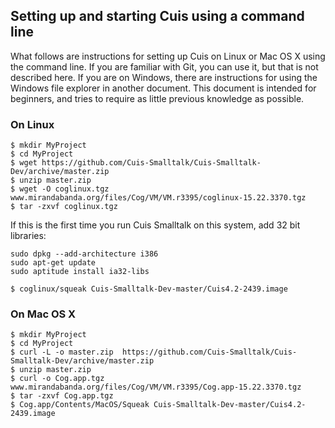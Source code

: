 ## Setting up and starting Cuis using a command line

What follows are instructions for setting up Cuis on Linux or Mac OS X using the command line. If you are familiar with Git, you can use it, but that is not described here. If you are on Windows, there are instructions for using the Windows file explorer in another document. This document is intended for beginners, and tries to require as little previous knowledge as possible.

### On Linux ###
```
$ mkdir MyProject
$ cd MyProject
$ wget https://github.com/Cuis-Smalltalk/Cuis-Smalltalk-Dev/archive/master.zip
$ unzip master.zip
$ wget -O coglinux.tgz www.mirandabanda.org/files/Cog/VM/VM.r3395/coglinux-15.22.3370.tgz
$ tar -zxvf coglinux.tgz
```
If this is the first time you run Cuis Smalltalk on this system, add 32 bit libraries:
```
sudo dpkg --add-architecture i386
sudo apt-get update
sudo aptitude install ia32-libs
```
```
$ coglinux/squeak Cuis-Smalltalk-Dev-master/Cuis4.2-2439.image
```

### On Mac OS X ###
```
$ mkdir MyProject
$ cd MyProject
$ curl -L -o master.zip  https://github.com/Cuis-Smalltalk/Cuis-Smalltalk-Dev/archive/master.zip
$ unzip master.zip
$ curl -o Cog.app.tgz www.mirandabanda.org/files/Cog/VM/VM.r3395/Cog.app-15.22.3370.tgz
$ tar -zxvf Cog.app.tgz
$ Cog.app/Contents/MacOS/Squeak Cuis-Smalltalk-Dev-master/Cuis4.2-2439.image
```